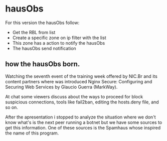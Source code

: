 # hausObs 

For this version the hausObs follow:

- Get the RBL from list
- Create a specific zone on ip filter with the list
- This zone has a action to notify the hausObs
- The hausObs send notification

## how the hausObs born.

Watching the seventh event of the training week offered by NIC.Br and its content partners where was introduced Nginx Secure: Configuring and Securing Web Services by Glaucio Guerra (MarkWay). 

At chat some viewers discuss about the ways to proceed for block suspicious connections,
tools like fail2ban, editing the hosts.deny file, and so on. 

After the apresentation i stopped to analyze the situation where we don't know what's is the next
peer running a botnet but we have some sources to get this information. One of these sources is the Spamhaus whose inspired the name of this program.




